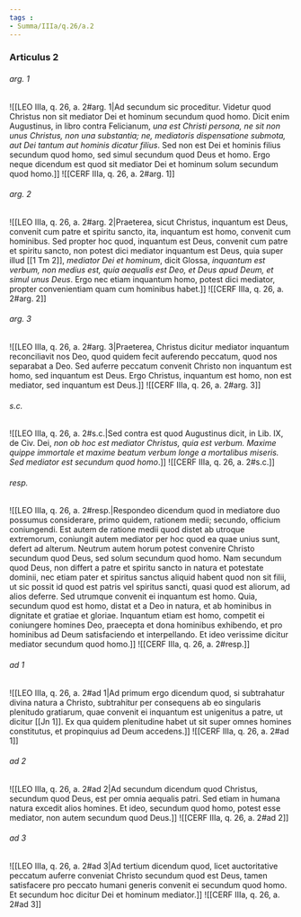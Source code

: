 ```yaml
---
tags : 
- Summa/IIIa/q.26/a.2
---
```


### Articulus 2

###### arg. 1
![[LEO IIIa, q. 26, a. 2#arg. 1|Ad secundum sic proceditur. Videtur quod Christus non sit mediator Dei et hominum secundum quod homo. Dicit enim Augustinus, in libro contra Felicianum, *una est Christi persona, ne sit non unus Christus, non una substantia; ne, mediatoris dispensatione submota, aut Dei tantum aut hominis dicatur filius*. Sed non est Dei et hominis filius secundum quod homo, sed simul secundum quod Deus et homo. Ergo neque dicendum est quod sit mediator Dei et hominum solum secundum quod homo.]]
![[CERF IIIa, q. 26, a. 2#arg. 1]]

###### arg. 2
![[LEO IIIa, q. 26, a. 2#arg. 2|Praeterea, sicut Christus, inquantum est Deus, convenit cum patre et spiritu sancto, ita, inquantum est homo, convenit cum hominibus. Sed propter hoc quod, inquantum est Deus, convenit cum patre et spiritu sancto, non potest dici mediator inquantum est Deus, quia super illud [[1 Tm 2]], *mediator Dei et hominum*, dicit Glossa, *inquantum est verbum, non medius est, quia aequalis est Deo, et Deus apud Deum, et simul unus Deus*. Ergo nec etiam inquantum homo, potest dici mediator, propter convenientiam quam cum hominibus habet.]]
![[CERF IIIa, q. 26, a. 2#arg. 2]]

###### arg. 3
![[LEO IIIa, q. 26, a. 2#arg. 3|Praeterea, Christus dicitur mediator inquantum reconciliavit nos Deo, quod quidem fecit auferendo peccatum, quod nos separabat a Deo. Sed auferre peccatum convenit Christo non inquantum est homo, sed inquantum est Deus. Ergo Christus, inquantum est homo, non est mediator, sed inquantum est Deus.]]
![[CERF IIIa, q. 26, a. 2#arg. 3]]

###### s.c.
![[LEO IIIa, q. 26, a. 2#s.c.|Sed contra est quod Augustinus dicit, in Lib. IX, de Civ. Dei, *non ob hoc est mediator Christus, quia est verbum. Maxime quippe immortale et maxime beatum verbum longe a mortalibus miseris. Sed mediator est secundum quod homo*.]]
![[CERF IIIa, q. 26, a. 2#s.c.]]

###### resp.
![[LEO IIIa, q. 26, a. 2#resp.|Respondeo dicendum quod in mediatore duo possumus considerare, primo quidem, rationem medii; secundo, officium coniungendi. Est autem de ratione medii quod distet ab utroque extremorum, coniungit autem mediator per hoc quod ea quae unius sunt, defert ad alterum. Neutrum autem horum potest convenire Christo secundum quod Deus, sed solum secundum quod homo. Nam secundum quod Deus, non differt a patre et spiritu sancto in natura et potestate dominii, nec etiam pater et spiritus sanctus aliquid habent quod non sit filii, ut sic possit id quod est patris vel spiritus sancti, quasi quod est aliorum, ad alios deferre. Sed utrumque convenit ei inquantum est homo. Quia, secundum quod est homo, distat et a Deo in natura, et ab hominibus in dignitate et gratiae et gloriae. Inquantum etiam est homo, competit ei coniungere homines Deo, praecepta et dona hominibus exhibendo, et pro hominibus ad Deum satisfaciendo et interpellando. Et ideo verissime dicitur mediator secundum quod homo.]]
![[CERF IIIa, q. 26, a. 2#resp.]]

###### ad 1
![[LEO IIIa, q. 26, a. 2#ad 1|Ad primum ergo dicendum quod, si subtrahatur divina natura a Christo, subtrahitur per consequens ab eo singularis plenitudo gratiarum, quae convenit ei inquantum est unigenitus a patre, ut dicitur [[Jn 1]]. Ex qua quidem plenitudine habet ut sit super omnes homines constitutus, et propinquius ad Deum accedens.]]
![[CERF IIIa, q. 26, a. 2#ad 1]]

###### ad 2
![[LEO IIIa, q. 26, a. 2#ad 2|Ad secundum dicendum quod Christus, secundum quod Deus, est per omnia aequalis patri. Sed etiam in humana natura excedit alios homines. Et ideo, secundum quod homo, potest esse mediator, non autem secundum quod Deus.]]
![[CERF IIIa, q. 26, a. 2#ad 2]]

###### ad 3
![[LEO IIIa, q. 26, a. 2#ad 3|Ad tertium dicendum quod, licet auctoritative peccatum auferre conveniat Christo secundum quod est Deus, tamen satisfacere pro peccato humani generis convenit ei secundum quod homo. Et secundum hoc dicitur Dei et hominum mediator.]]
![[CERF IIIa, q. 26, a. 2#ad 3]]


